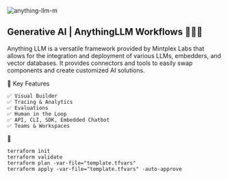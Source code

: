 ![anything-llm-m](https://github.com/user-attachments/assets/7f67f5f5-3922-4ad7-b1b6-73d25150a2b1)


## Generative AI | AnythingLLM Workflows 🚀🚀🚀
Anything LLM is a versatile framework provided by Mintplex Labs that allows for the integration and deployment of various LLMs, embedders, and vector databases. It provides connectors and tools to easily swap components and create customized AI solutions.

🧱  Key Features
```
✅ Visual Builder
✅ Tracing & Analytics 
✅ Evaluations
✅ Human in the Loop
✅ API, CLI, SDK, Embedded Chatbot
✅ Teams & Workspaces
```

🚀 
```
terraform init
terraform validate
terraform plan -var-file="template.tfvars"
terraform apply -var-file="template.tfvars" -auto-approve
```




